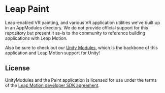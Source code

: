 # Leap Paint

Leap-enabled VR painting, and various VR application utilities we've built up in an AppModules directory. We do not provide official support for this repository but present it as-is to the community to reference building applications with Leap Motion.

Also be sure to check out our [Unity Modules][unitymodules], which is the backbone of this application and Leap Motion support for Unity!

## License

UnityModules and the Paint application is licensed for use under the terms of the [Leap Motion developer SDK agreement][sdkagreement].


[unitymodules]: https://github.com/leapmotion/UnityModules "Leap Motion Unity Modules"
[sdkagreement]: https://developer.leapmotion.com/sdk_agreement "Leap Motion Developer SDK Agreement"
